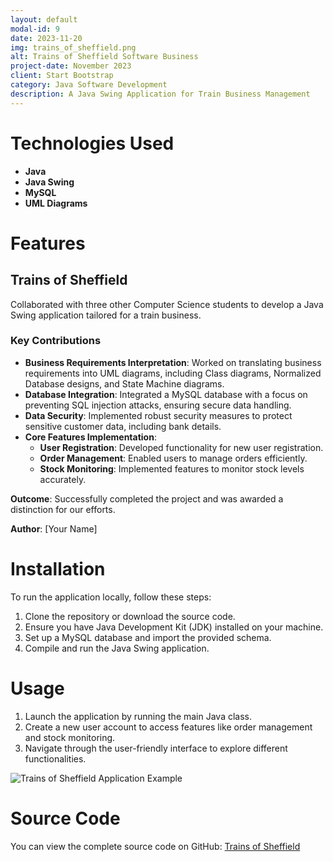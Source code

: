 ```yaml
---
layout: default
modal-id: 9
date: 2023-11-20
img: trains_of_sheffield.png
alt: Trains of Sheffield Software Business
project-date: November 2023
client: Start Bootstrap
category: Java Software Development
description: A Java Swing Application for Train Business Management
---
```


# Technologies Used

- **Java**
- **Java Swing**
- **MySQL**
- **UML Diagrams**

# Features

## Trains of Sheffield
Collaborated with three other Computer Science students to develop a Java Swing application tailored for a train business.

### Key Contributions
- **Business Requirements Interpretation**: Worked on translating business requirements into UML diagrams, including Class diagrams, Normalized Database designs, and State Machine diagrams.
- **Database Integration**: Integrated a MySQL database with a focus on preventing SQL injection attacks, ensuring secure data handling.
- **Data Security**: Implemented robust security measures to protect sensitive customer data, including bank details.
- **Core Features Implementation**:
  - **User Registration**: Developed functionality for new user registration.
  - **Order Management**: Enabled users to manage orders efficiently.
  - **Stock Monitoring**: Implemented features to monitor stock levels accurately.

**Outcome**: Successfully completed the project and was awarded a distinction for our efforts.

**Author**: [Your Name]

# Installation

To run the application locally, follow these steps:

1. Clone the repository or download the source code.
2. Ensure you have Java Development Kit (JDK) installed on your machine.
3. Set up a MySQL database and import the provided schema.
4. Compile and run the Java Swing application.

# Usage

1. Launch the application by running the main Java class.
2. Create a new user account to access features like order management and stock monitoring.
3. Navigate through the user-friendly interface to explore different functionalities.

![Trains of Sheffield Application Example](https://raw.githubusercontent.com/efamelody/efamelody.github.io/main/_posts/trains_of_sheffield.png)

# Source Code

You can view the complete source code on GitHub: [Trains of Sheffield](https://github.com/yourusername/trains_of_sheffield)
